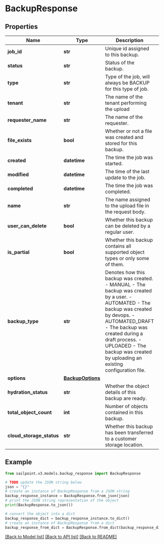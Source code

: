 # BackupResponse


## Properties

Name | Type | Description | Notes
------------ | ------------- | ------------- | -------------
**job_id** | **str** | Unique id assigned to this backup. | [optional] 
**status** | **str** | Status of the backup. | [optional] 
**type** | **str** | Type of the job, will always be BACKUP for this type of job. | [optional] 
**tenant** | **str** | The name of the tenant performing the upload | [optional] 
**requester_name** | **str** | The name of the requester. | [optional] 
**file_exists** | **bool** | Whether or not a file was created and stored for this backup. | [optional] [default to True]
**created** | **datetime** | The time the job was started. | [optional] 
**modified** | **datetime** | The time of the last update to the job. | [optional] 
**completed** | **datetime** | The time the job was completed. | [optional] 
**name** | **str** | The name assigned to the upload file in the request body. | [optional] 
**user_can_delete** | **bool** | Whether this backup can be deleted by a regular user. | [optional] [default to True]
**is_partial** | **bool** | Whether this backup contains all supported object types or only some of them. | [optional] [default to False]
**backup_type** | **str** | Denotes how this backup was created. - MANUAL - The backup was created by a user. - AUTOMATED - The backup was created by devops. - AUTOMATED_DRAFT - The backup was created during a draft process. - UPLOADED - The backup was created by uploading an existing configuration file. | [optional] 
**options** | [**BackupOptions**](BackupOptions.md) |  | [optional] 
**hydration_status** | **str** | Whether the object details of this backup are ready. | [optional] 
**total_object_count** | **int** | Number of objects contained in this backup. | [optional] 
**cloud_storage_status** | **str** | Whether this backup has been transferred to a customer storage location. | [optional] 

## Example

```python
from sailpoint.v3.models.backup_response import BackupResponse

# TODO update the JSON string below
json = "{}"
# create an instance of BackupResponse from a JSON string
backup_response_instance = BackupResponse.from_json(json)
# print the JSON string representation of the object
print(BackupResponse.to_json())

# convert the object into a dict
backup_response_dict = backup_response_instance.to_dict()
# create an instance of BackupResponse from a dict
backup_response_from_dict = BackupResponse.from_dict(backup_response_dict)
```
[[Back to Model list]](../README.md#documentation-for-models) [[Back to API list]](../README.md#documentation-for-api-endpoints) [[Back to README]](../README.md)


